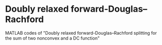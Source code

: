 # Doubly relaxed forward-Douglas–Rachford
MATLAB codes of "Doubly relaxed forward-Douglas–Rachford splitting for the sum of two nonconvex and a DC function"
